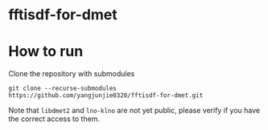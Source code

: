 # fftisdf-for-dmet

# How to run
Clone the repository with submodules
```
git clone --recurse-submodules https://github.com/yangjunjie0320/fftisdf-for-dmet.git
```
Note that `libdmet2` and `lno-klno` are not yet public, please verify if you have 
the correct access to them.